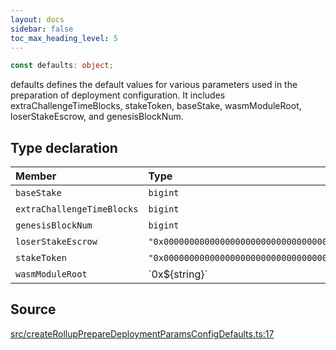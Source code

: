 ```yaml
---
layout: docs
sidebar: false
toc_max_heading_level: 5
---
```


```ts
const defaults: object;
```

defaults defines the default values for various parameters used in the
preparation of deployment configuration. It includes
extraChallengeTimeBlocks, stakeToken, baseStake, wasmModuleRoot,
loserStakeEscrow, and genesisBlockNum.

## Type declaration

| Member | Type | Value |
| :------ | :------ | :------ |
| `baseStake` | `bigint` | ... |
| `extraChallengeTimeBlocks` | `bigint` | ... |
| `genesisBlockNum` | `bigint` | ... |
| `loserStakeEscrow` | `"0x0000000000000000000000000000000000000000"` | zeroAddress |
| `stakeToken` | `"0x0000000000000000000000000000000000000000"` | zeroAddress |
| `wasmModuleRoot` | \`0x$\{string\}\` | - |

## Source

[src/createRollupPrepareDeploymentParamsConfigDefaults.ts:17](https://github.com/OffchainLabs/arbitrum-orbit-sdk/blob/cfcbd32d6879cf7817a33b24f062a0fd879ea257/src/createRollupPrepareDeploymentParamsConfigDefaults.ts#L17)

